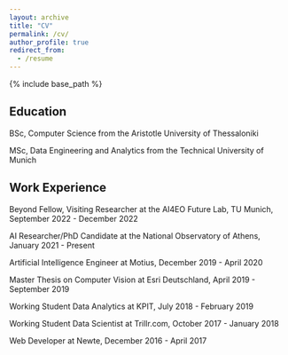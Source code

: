 ```yaml
---
layout: archive
title: "CV"
permalink: /cv/
author_profile: true
redirect_from:
  - /resume
---
```


{% include base_path %}

Education
---------
BSc, Computer Science from the Aristotle University of Thessaloniki

MSc, Data Engineering and Analytics from the Technical University of Munich

Work Experience
---------
Beyond Fellow, Visiting Researcher at the AI4EO Future Lab, TU Munich, September 2022 - December 2022

AI Researcher/PhD Candidate at the National Observatory of Athens, January 2021 - Present

Artificial Intelligence Engineer at  Motius, December 2019 - April 2020

Master Thesis on Computer Vision at Esri Deutschland, April 2019 - September 2019

Working Student Data Analytics at KPIT, July 2018 - February 2019

Working Student Data Scientist at Trillr.com, October 2017 - January 2018

Web Developer at Newte, December 2016 - April 2017
